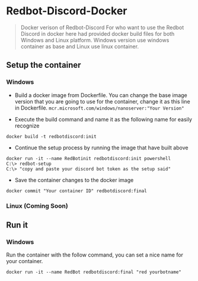 # Redbot-Discord-Docker
>Docker verison of Redbot-Discord
>For who want to use the Redbot Discord in docker here had provided docker build files for both Windows and Linux platform. Windows version use windows container as base and Linux use linux container.

## Setup the container

### Windows
- Build a docker image from Dockerfile. You can change the base image version that you are going to use for the container, change it as this line in Dockerfile. `mcr.microsoft.com/windows/nanoserver:"Your Version"`

- Execute the build command and name it as the following name for easily recognize 
```
docker build -t redbotdiscord:init
```
- Continue the setup process by running the image that have built above 
```
docker run -it --name RedBotinit redbotdiscord:init powershell
C:\> redbot-setup
C:\> "copy and paste your discord bot token as the setup said"
```

- Save the container changes to the docker image
```
docker commit "Your container ID" redbotdiscord:final
```

### Linux (Coming Soon)

## Run it
### Windows
Run the container with the follow command, you can set a nice name for your container.
```
docker run -it --name RedBot redbotdiscord:final "red yourbotname"
```
